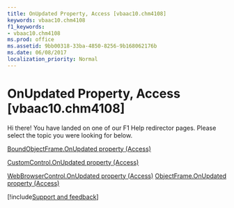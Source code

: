 ```yaml
---
title: OnUpdated Property, Access [vbaac10.chm4108]
keywords: vbaac10.chm4108
f1_keywords:
- vbaac10.chm4108
ms.prod: office
ms.assetid: 9bb00318-33ba-4850-8256-9b168062176b
ms.date: 06/08/2017
localization_priority: Normal
---
```



# OnUpdated Property, Access [vbaac10.chm4108]

Hi there! You have landed on one of our F1 Help redirector pages. Please select the topic you were looking for below.

[BoundObjectFrame.OnUpdated property (Access)](https://msdn.microsoft.com/library/1af7adce-8d59-d8ac-cd3a-102266e55618%28Office.15%29.aspx)

[CustomControl.OnUpdated property (Access)](https://msdn.microsoft.com/library/6cd30c42-d645-6ca8-5c9e-7a5951283fd9%28Office.15%29.aspx)

[WebBrowserControl.OnUpdated property (Access)](https://msdn.microsoft.com/library/81b6208e-4034-41ba-8694-c75f0155d562%28Office.15%29.aspx)
[ObjectFrame.OnUpdated property (Access)](https://msdn.microsoft.com/library/d2239f45-959b-beb7-fe9e-c9a9a257dd4b%28Office.15%29.aspx)

[!include[Support and feedback](~/includes/feedback-boilerplate.md)]